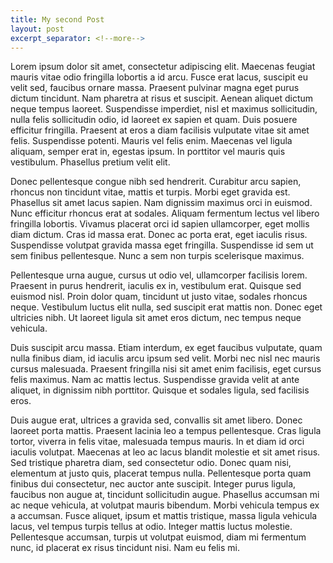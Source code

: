 ```yaml
---
title: My second Post
layout: post
excerpt_separator: <!--more-->
---
```

Lorem ipsum dolor sit amet, consectetur adipiscing elit. Maecenas feugiat mauris vitae odio fringilla lobortis a id arcu. Fusce erat lacus, suscipit eu velit sed, faucibus ornare massa. Praesent pulvinar magna eget purus dictum tincidunt. Nam pharetra at risus et suscipit. Aenean aliquet dictum neque tempus laoreet. Suspendisse imperdiet, nisl et maximus sollicitudin, nulla felis sollicitudin odio, id laoreet ex sapien et quam. Duis posuere efficitur fringilla. Praesent at eros a diam facilisis vulputate vitae sit amet felis. Suspendisse potenti. Mauris vel felis enim. Maecenas vel ligula aliquam, semper erat in, egestas ipsum. In porttitor vel mauris quis vestibulum. Phasellus pretium velit elit. <!--more-->

Donec pellentesque congue nibh sed hendrerit. Curabitur arcu sapien, rhoncus non tincidunt vitae, mattis et turpis. Morbi eget gravida est. Phasellus sit amet lacus sapien. Nam dignissim maximus orci in euismod. Nunc efficitur rhoncus erat at sodales. Aliquam fermentum lectus vel libero fringilla lobortis. Vivamus placerat orci id sapien ullamcorper, eget mollis diam dictum. Cras id massa erat. Donec ac porta erat, eget iaculis risus. Suspendisse volutpat gravida massa eget fringilla. Suspendisse id sem ut sem finibus pellentesque. Nunc a sem non turpis scelerisque maximus.

Pellentesque urna augue, cursus ut odio vel, ullamcorper facilisis lorem. Praesent in purus hendrerit, iaculis ex in, vestibulum erat. Quisque sed euismod nisl. Proin dolor quam, tincidunt ut justo vitae, sodales rhoncus neque. Vestibulum luctus elit nulla, sed suscipit erat mattis non. Donec eget ultricies nibh. Ut laoreet ligula sit amet eros dictum, nec tempus neque vehicula.

Duis suscipit arcu massa. Etiam interdum, ex eget faucibus vulputate, quam nulla finibus diam, id iaculis arcu ipsum sed velit. Morbi nec nisl nec mauris cursus malesuada. Praesent fringilla nisi sit amet enim facilisis, eget cursus felis maximus. Nam ac mattis lectus. Suspendisse gravida velit at ante aliquet, in dignissim nibh porttitor. Quisque et sodales ligula, sed facilisis eros.

Duis augue erat, ultrices a gravida sed, convallis sit amet libero. Donec laoreet porta mattis. Praesent lacinia leo a tempus pellentesque. Cras ligula tortor, viverra in felis vitae, malesuada tempus mauris. In et diam id orci iaculis volutpat. Maecenas at leo ac lacus blandit molestie et sit amet risus. Sed tristique pharetra diam, sed consectetur odio. Donec quam nisi, elementum at justo quis, placerat tempus nulla. Pellentesque porta quam finibus dui consectetur, nec auctor ante suscipit. Integer purus ligula, faucibus non augue at, tincidunt sollicitudin augue. Phasellus accumsan mi ac neque vehicula, at volutpat mauris bibendum. Morbi vehicula tempus ex a accumsan. Fusce aliquet, ipsum et mattis tristique, massa ligula vehicula lacus, vel tempus turpis tellus at odio. Integer mattis luctus molestie. Pellentesque accumsan, turpis ut volutpat euismod, diam mi fermentum nunc, id placerat ex risus tincidunt nisi. Nam eu felis mi.